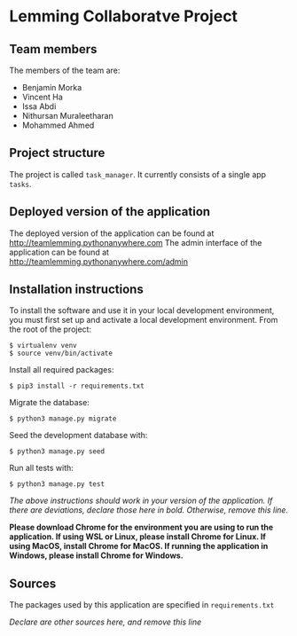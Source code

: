# Lemming Collaboratve Project

## Team members
The members of the team are:
- Benjamin Morka
- Vincent Ha
- Issa Abdi
- Nithursan Muraleetharan
- Mohammed Ahmed

## Project structure
The project is called `task_manager`.  It currently consists of a single app `tasks`.

## Deployed version of the application
The deployed version of the application can be found at http://teamlemming.pythonanywhere.com
The admin interface of the application can be found at http://teamlemming.pythonanywhere.com/admin 

## Installation instructions
To install the software and use it in your local development environment, you must first set up and activate a local development environment.  From the root of the project:

```
$ virtualenv venv
$ source venv/bin/activate
```

Install all required packages:

```
$ pip3 install -r requirements.txt
```

Migrate the database:

```
$ python3 manage.py migrate
```

Seed the development database with:

```
$ python3 manage.py seed
```

Run all tests with:
```
$ python3 manage.py test
```

*The above instructions should work in your version of the application.  If there are deviations, declare those here in bold.  Otherwise, remove this line.*

**Please download Chrome for the environment you are using to run the application. If using WSL or Linux, please install Chrome for Linux. If using MacOS, install Chrome for MacOS. If running the application in Windows, please install Chrome for Windows.**



## Sources
The packages used by this application are specified in `requirements.txt`

*Declare are other sources here, and remove this line*
